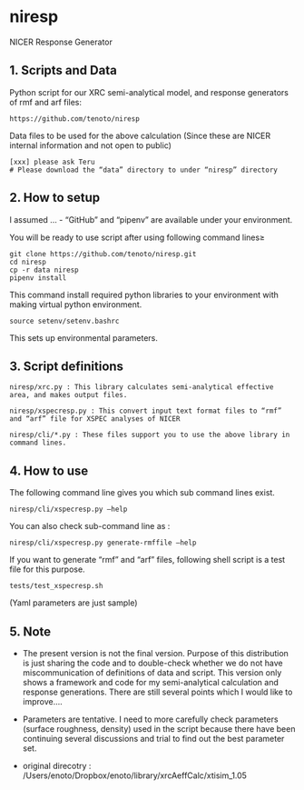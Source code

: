 # niresp
NICER Response Generator

## 1. Scripts and Data 

Python script for our XRC semi-analytical model, and response generators of rmf and arf files:

	https://github.com/tenoto/niresp

Data files to be used for the above calculation (Since these are NICER internal information and not open to public)

	[xxx] please ask Teru
	# Please download the “data” directory to under “niresp” directory

## 2. How to setup

I assumed …
	- “GitHub” and “pipenv” are available under your environment.

You will be ready to use script after using following command lines≥

	git clone https://github.com/tenoto/niresp.git
	cd niresp 
	cp -r data niresp 
	pipenv install

This command install required python libraries to your environment with making virtual python environment. 
	
	source setenv/setenv.bashrc 

This sets up environmental parameters.

## 3. Script definitions 

	niresp/xrc.py : This library calculates semi-analytical effective area, and makes output files. 

	niresp/xspecresp.py : This convert input text format files to “rmf” and “arf” file for XSPEC analyses of NICER

	niresp/cli/*.py : These files support you to use the above library in command lines.

## 4. How to use 

The following command line gives you which sub command lines exist. 

	niresp/cli/xspecresp.py —help

You can also check sub-command line as :

	niresp/cli/xspecresp.py generate-rmffile —help

If you want to generate “rmf” and “arf” files, following shell script is a test file for this purpose. 

	tests/test_xspecresp.sh

(Yaml parameters are just sample) 

## 5. Note

- The present version is not the final version.  Purpose of this distribution is just sharing the code and to double-check whether we do not have miscommunication of definitions of data and script. This version only shows a framework and code for my semi-analytical calculation and response generations. There are still several points which I would like to improve…. 

- Parameters are tentative. I need to more carefully check parameters (surface roughness, density) used in the script because there have been continuing several discussions and trial to find out the best parameter set. 

- original direcotry : /Users/enoto/Dropbox/enoto/library/xrcAeffCalc/xtisim_1.05
